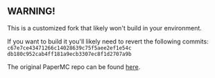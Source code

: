 WARNING!
------
This is a customized fork that likely won't build in your environment.

If you want to build it you'll likely need to revert the following commits:
`c67e7ce43471266c14028639c75f5aee2ef1e54c`
`db180c952cab4ff181a9ecb3307ec8f1d2707a9b`

The original PaperMC repo can be found [here](https://github.com/PaperMC/Paper).